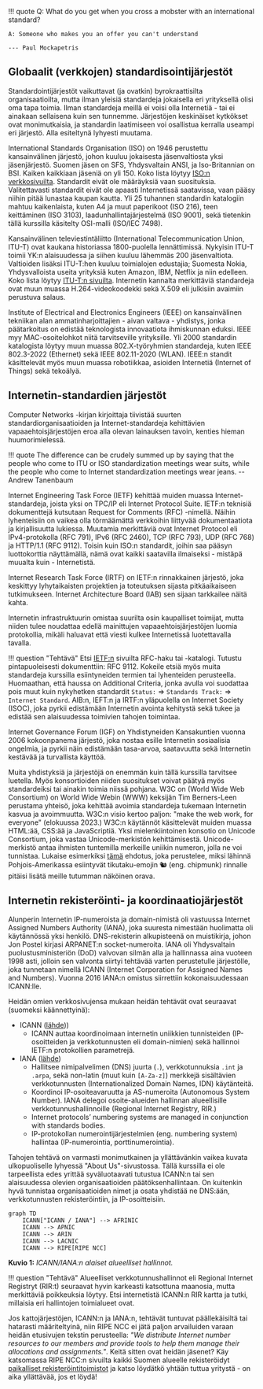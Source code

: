 !!! quote
	Q: What do you get when you cross a mobster with an international standard?
    
	A: Someone who makes you an offer you can't understand
	
	--- Paul Mockapetris



## Globaalit (verkkojen) standardisointijärjestöt

Standardointijärjestöt vaikuttavat (ja ovatkin) byrokraattisilta organisaatioilta, mutta ilman yleisiä standardeja jokaisella eri yrityksellä olisi oma tapa toimia. Ilman standardeja meillä ei voisi olla Internetiä - tai ei ainakaan sellaisena kuin sen tunnemme. Järjestöjen keskinäiset kytkökset ovat monimutkaisia, ja standardin laatimiseen voi osallistua kerralla useampi eri järjestö. Alla esiteltynä lyhyesti muutama.

International Standards Organisation (ISO) on 1946 perustettu kansainvälinen järjestö, johon kuuluu jokaisesta jäsenvaltiosta yksi jäsenjärjestö. Suomen jäsen on SFS, Yhdysvaltain ANSI, ja Iso-Britannian on BSI. Kaiken kaikkiaan jäseniä on yli 150. Koko lista löytyy [ISO:n verkkosivuilta](https://www.iso.org/members.html). Standardit eivät ole määräyksiä vaan suosituksia. Valitettavasti standardit eivät ole apaasti Internetissä saatavissa, vaan pääsy niihin pitää lunastaa kaupan kautta. Yli 25 tuhannen standardin katalogiin mahtuu kaikenlaista, kuten A4 ja muut paperikoot (ISO 216), teen keittäminen (ISO 3103), laadunhallintajärjestelmä (ISO 9001), sekä tietenkin tällä kurssilla käsitelty OSI-malli (ISO/IEC 7498).

Kansainvälinen televiestintäliitto (International Telecommunication Union, ITU-T) ovat kaukana historiassa 1800-puolella lennättimissä. Nykyisin ITU-T toimii YK:n alaisuudessa ja siihen kuuluu  lähemmäs 200 jäsenvaltiota. Valtioiden lisäksi ITU-T:hen kuuluu toimialojen edustajia; Suomesta Nokia, Yhdysvalloista useita yrityksiä kuten Amazon, IBM, Netflix ja niin edelleen. Koko lista löytyy [ITU-T:n sivuilta](https://www.itu.int/hub/membership/our-members/directory/?myitu-industry=true&request=sector-members). Internetin kannalta merkittäviä standardeja ovat muun muassa H.264-videokoodekki sekä X.509 eli julkisiin avaimiin perustuva salaus.

Institute of Electrical and Electronics Engineers (IEEE) on kansainvälinen tekniikan alan ammatinharjoittajien - aivan valtava - yhdistys, jonka päätarkoitus on edistää teknologista innovaatiota ihmiskunnan eduksi. IEEE myy MAC-osoitelohkot niitä tarvitseville yrityksille. Yli 2000 standardin katalogista löytyy muun muassa 802.X-työryhmien standardeja, kuten IEEE 802.3-2022 (Ethernet) sekä IEEE 802.11-2020 (WLAN). IEEE:n standit käsittelevät myös muun muassa robotiikkaa, asioiden Internetiä (Internet of Things) sekä tekoälyä.



## Internetin-standardien järjestöt

Computer Networks -kirjan kirjoittaja tiivistää suurten standardiorganisaatioiden ja Internet-standardeja kehittävien vapaaehtoisjärjestöjen eroa alla olevan lainauksen tavoin, kenties hieman huumorimielessä.

!!! quote
    The difference can be crudely summed up by saying that the people who come to ITU or ISO standardization 
    meetings wear suits, while the people who come to Internet standardization meetings wear jeans. -- Andrew Tanenbaum

Internet Engineering Task Force (IETF) kehittää muiden muassa Internet-standardeja, joista yksi on TPC/IP eli Internet Protocol Suite. IETF:n teknisiä dokumenttejä kutsutaan Request for Comments (RFC) -nimellä. Näihin lyhenteisiin on vaikea olla törmäämättä verkkoihin liittyvää dokumentaatiota ja kirjallisuutta lukiessa. Muutamia merkittäviä ovat Internet Protocol eli IPv4-protokolla (RFC 791), IPv6 (RFC 2460), TCP (RFC 793), UDP (RFC 768) ja HTTP/1.1 (RFC 9112).  Toisin kuin ISO:n standardit, joihin saa pääsyn luottokorttia näyttämällä, nämä ovat kaikki saatavilla ilmaiseksi - mistäpä muualta kuin - Internetistä.

Internet Research Task Force (IRTF) on IETF:n rinnakkainen järjestö, joka keskittyy lyhytaikaisten projektien ja toteutuksen sijasta pitkäaikaiseen tutkimukseen. Internet Architecture Board (IAB) sen sijaan tarkkailee näitä kahta.

Internetin infrastruktuurin omistaa suurilta osin kaupalliset toimijat, mutta niiden tulee noudattaa edellä mainittujen vapaaehtoisjärjestöjen luomia protokollia, mikäli haluavat että viesti kulkee Internetissä luotettavalla tavalla.

!!! question "Tehtävä"
	Etsi [IETF:n](https://www.ietf.org/) sivuilta RFC-haku tai -katalogi. Tutustu pintapuoleisesti dokumenttiin: RFC 9112. Kokeile etsiä myös muita standardeja kurssilla esiintyneiden termien tai lyhenteiden perusteella. Huomaathan, että haussa on Additional Criteria, jonka avulla voi suodattaa pois muut kuin nykyhetken standardit `Status:` => `Standards Track:` => `Internet Standard`. AIB:n, IEFT:n ja IRTF:n yläpuolella on Internet Society (ISOC), joka pyrkii edistämään Internetin avointa kehitystä sekä tukee ja edistää sen alaisuudessa toimivien tahojen toimintaa.

Internet Governance Forum (IGF) on Yhdistyneiden Kansakuntien vuonna 2006 kokoonpanema järjestö, joka nostaa esille Internetin sosiaalisia ongelmia, ja pyrkii näin edistämään tasa-arvoa, saatavuutta sekä Internetin kestävää ja turvallista käyttöä.

Muita yhdistyksiä ja järjestöjä on enemmän kuin tällä kurssilla tarvitsee luetella. Myös konsortioiden niiden suositukset voivat päätyä myös standardeiksi tai ainakin toimia niissä pohjana. W3C on (World Wide Web Consortium) on World Wide Webin (WWW) keksijän Tim Berners-Leen perustama yhteisö, joka kehittää avoimia standardeja tukemaan Internetin kasvua ja avoimmuutta. W3C:n visio kertoo paljon: "make the web work, for everyone" (elokuussa 2023.) W3C:n käytännöt käsittelevät muiden muassa HTML:ää, CSS:ää ja JavaScriptiä. Yksi mielenkiintoinen konsotio on Unicode Consortium, joka vastaa Unicode-merkistön kehittämisestä. Unicode-merkistö antaa ihmisten tuntemilla merkeille uniikin numeron, jolla ne voi tunnistaa. Lukaise esimerkiksi [tämä](https://unicode.org/wg2/docs/n5111-17442-squirrel-emoji.pdf) ehdotus, joka perustelee, miksi lähinnä Pohjois-Amerikassa esiintyvät tikutaku-emojin :chipmunk: (eng. chipmunk) rinnalle pitäisi lisätä meille tutumman näköinen orava.



## Internetin rekisteröinti- ja koordinaatiojärjestöt

Alunperin Internetin IP-numeroista ja domain-nimistä oli vastuussa Internet Assigned Numbers Authority (IANA), joka suuresta nimestään huolimatta oli käytännössä yksi henkilö.  DNS-rekisterin alkupisteenä on muistikirja, johon Jon Postel kirjasi ARPANET:n socket-numeroita. IANA oli Yhdysvaltain puolustusministeriön (DoD) valvovan silmän alla ja hallinnassa aina vuoteen 1998 asti, jolloin sen valvonta siirtyi tehtävää varten perustetulle järjestölle, joka tunnetaan nimellä ICANN (Internet Corporation for Assigned Names and Numbers). Vuonna 2016 IANA:n omistus siirrettiin kokonaisuudessaan ICANN:lle.

Heidän omien verkkosivujensa mukaan heidän tehtävät ovat seuraavat (suomeksi käännettyinä):

* ICANN ([lähde](https://www.icann.org/news/multimedia/1563)))
    * ICANN auttaa koordinoimaan internetin uniikkien tunnisteiden (IP-osoitteiden ja verkkotunnusten eli domain-nimien) sekä hallinnoi IETF:n protokollien parametrejä. 
* IANA ([lähde](https://www.iana.org/about))
    * Hallitsee nimipalvelimen (DNS) juurta (`.`), verkkotunnuksia `.int` ja `.arpa`, sekä non-latin (muut kuin `[A-Za-z]`) merkkejä sisältävien verkkotunnusten (Internationalized Domain Names, IDN) käytänteitä.
    * Koordinoi IP-osoiteavaruutta ja AS-numeroita (Autonomous System Number). IANA delegoi osoite-alueiden hallinnan alueellisille verkkotunnushallinnoille (Regional Internet Registry, RIR.)
    * Internet protocols’ numbering systems are managed in conjunction with standards bodies.
    * IP-protokollan numerointijärjestelmien (eng. numbering system) hallintaa (IP-numerointia, porttinumerointia).

Tahojen tehtävä on varmasti monimutkainen ja yllättävänkin vaikea kuvata ulkopuoliselle lyhyessä "About Us"-sivustossa. Tällä kurssilla ei ole tarpeellista edes yrittää syväluotaavati tutustua ICANN:n tai sen alaisuudessa olevien organisaatioiden päätöksenhallintaan. On kuitenkin hyvä tunnistaa organisaatioiden nimet ja osata yhdistää ne DNS:ään, verkkotunnusten rekisteröintiin, ja IP-osoitteisiin.



```mermaid
graph TD
    ICANN["ICANN / IANA"] --> AFRINIC
    ICANN --> APNIC
    ICANN --> ARIN
    ICANN --> LACNIC
    ICANN --> RIPE[RIPE NCC]
```

**Kuvio 1:** *ICANN/IANA:n alaiset alueelliset hallinnot.*

!!! question "Tehtävä"
	Alueelliset verkkotunnushallinnot eli Regional Internet Registryt (RIR:t) seuraavat hyvin karkeasti katsottuna maanosia, mutta merkittäviä poikkeuksia löytyy. Etsi internetistä ICANN:n RIR kartta ja tutki, millaisia eri hallintojen toimialueet ovat.

Jos kattojärjestöjen, ICANN:n ja IANA:n, tehtävät tuntuvat päällekäisiltä tai hatarasti määriteltyinä, niin RIPE NCC ei jätä paljon arvailuiden varaan heidän etusivujen tekstin perusteella: *"We distribute Internet number resources to our members and provide tools to help them manage their allocations and assignments."*. Keitä sitten ovat heidän jäsenet? Käy katsomassa RIPE NCC:n sivuilta kaikki Suomen alueelle rekisteröidyt [paikalliset rekisteröintitoimistot](https://www.ripe.net/membership/indices/FI.html) ja katso löydätkö yhtään tuttua yritystä - on aika yllättävää, jos et löydä!

